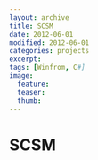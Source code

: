 ```yaml
---
layout: archive
title: SCSM
date: 2012-06-01
modified: 2012-06-01
categories: projects
excerpt:
tags: [Winfrom, C#]
image:
  feature:
  teaser:
  thumb:
---
```


# SCSM

